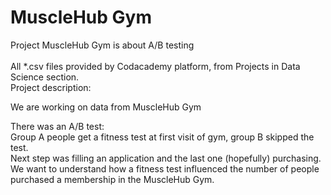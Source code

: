 # MuscleHub Gym
Project MuscleHub Gym is about A/B testing
<br><br>
All *.csv files provided by Codacademy platform, from Projects in Data Science section.<br>
Project description:<br>

We are working on data from MuscleHub Gym

There was an A/B test:<br>
Group A people get a fitness test at first visit of gym, group B skipped the test.<br>
Next step was filling an application and the last one (hopefully) purchasing.<br>
We want to understand how a fitness test influenced the number of people purchased a membership in the MuscleHub Gym.
